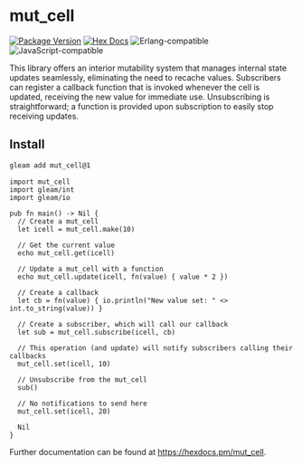 # mut_cell

[![Package Version](https://img.shields.io/hexpm/v/mut_cell)](https://hex.pm/packages/mut_cell)
[![Hex Docs](https://img.shields.io/badge/hex-docs-ffaff3)](https://hexdocs.pm/mut_cell/)
![Erlang-compatible](https://img.shields.io/badge/target-erlang-b83998)
![JavaScript-compatible](https://img.shields.io/badge/target-javascript-f1e05a)

This library offers an interior mutability system that manages internal state updates seamlessly, eliminating the need to recache values. Subscribers can register a callback function that is invoked whenever the cell is updated, receiving the new value for immediate use. Unsubscribing is straightforward; a function is provided upon subscription to easily stop receiving updates.

## Install
```sh
gleam add mut_cell@1
```
```gleam
import mut_cell
import gleam/int
import gleam/io

pub fn main() -> Nil {
  // Create a mut_cell
  let icell = mut_cell.make(10)

  // Get the current value
  echo mut_cell.get(icell)

  // Update a mut_cell with a function
  echo mut_cell.update(icell, fn(value) { value * 2 })

  // Create a callback
  let cb = fn(value) { io.println("New value set: " <> int.to_string(value)) }

  // Create a subscriber, which will call our callback
  let sub = mut_cell.subscribe(icell, cb)

  // This operation (and update) will notify subscribers calling their callbacks
  mut_cell.set(icell, 10)

  // Unsubscribe from the mut_cell
  sub()

  // No notifications to send here
  mut_cell.set(icell, 20)

  Nil
}
```

Further documentation can be found at <https://hexdocs.pm/mut_cell>.
